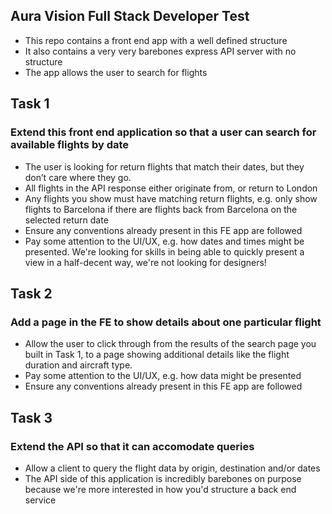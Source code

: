 ## Aura Vision Full Stack Developer Test

- This repo contains a front end app with a well defined structure
- It also contains a very very barebones express API server with no structure
- The app allows the user to search for flights

## Task 1

### Extend this front end application so that a user can search for available flights by date

- The user is looking for return flights that match their dates, but they don’t care where they go.
- All flights in the API response either originate from, or return to London
- Any flights you show must have matching return flights, e.g. only show flights to Barcelona if there are flights back from Barcelona on the selected return date
- Ensure any conventions already present in this FE app are followed
- Pay some attention to the UI/UX, e.g. how dates and times might be presented. We're looking for skills in being able to quickly present a view in a half-decent way, we're not looking for designers!

## Task 2

### Add a page in the FE to show details about one particular flight

- Allow the user to click through from the results of the search page you built in Task 1, to a page showing additional details like the flight duration and aircraft type.
- Pay some attention to the UI/UX, e.g. how data might be presented
- Ensure any conventions already present in this FE app are followed

## Task 3

### Extend the API so that it can accomodate queries

- Allow a client to query the flight data by origin, destination and/or dates
- The API side of this application is incredibly barebones on purpose because we're more interested in how you'd structure a back end service